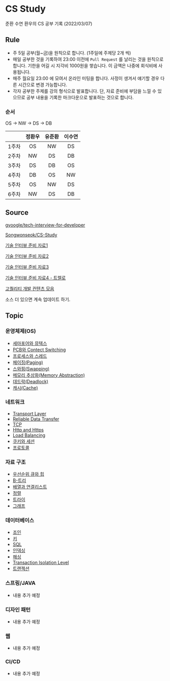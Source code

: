 # CS Study

준환 수연 환우의 CS 공부 기록 (2022/03/07)

## Rule

- 주 5일 공부(월~금)을 원칙으로 합니다. (1주일에 주제당 2개 씩)
- 매일 공부한 것을 기록하여 23:00 이전에 `Pull Request` 를 날리는 것을 원칙으로 합니다. 기한을 어길 시 지각비 1000원을 쌓습니다. 이 금액은 나중에 회식비에 사용됩니다.
- 매주 월요일 23:00 에 모여서 온라인 미팅을 합니다. 사정이 생겨서 얘기할 경우 다른 시간으로 변경 가능합니다.
- 각자 공부한 주제를 강의 형식으로 발표합니다. 단, 자료 준비에 부담을 느낄 수 있으므로 공부 내용을 기록한 마크다운으로 발표하는 것으로 합니다.

### 순서

OS -> NW -> DS -> DB

| &nbsp; | 정환우 | 유준환 | 이수연 |
| :----: | :----: | :----: | :----: |
| 1주차  |   OS   |   NW   |   DS   |
| 2주차  |   NW   |   DS   |   DB   |
| 3주차  |   DS   |   DB   |   OS   |
| 4주차  |   DB   |   OS   |   NW   |
| 5주차  |   OS   |   NW   |   DS   |
| 6주차  |   NW   |   DS   |   DB   |

## Source

[gyoogle/tech-interview-for-developer](https://github.com/gyoogle/tech-interview-for-developer)

[Songwonseok/CS-Study](https://github.com/Songwonseok/CS-Study)

[기술 인터뷰 준비 자료1](https://github.com/JaeYeopHan/Interview_Question_for_Beginner)

[기술 인터뷰 준비 자료2](https://github.com/WooVictory/Ready-For-Tech-Interview)

[기술 인터뷰 준비 자료3](https://github.com/devham76/tech-interview-study)

[기술 인터뷰 준비 자료4 - 트렐로](https://trello.com/b/BWtpfywH/신입-개발자-기술면접)

[고퀄리티 개발 컨텐츠 모음](https://github.com/Integerous/goQuality-dev-contents)

소스 더 있으면 계속 업데이트 하기.

## Topic

### 운영체제(OS)

- [세마포어와 뮤텍스](OS/Critical%20Region,Mutex%20and%20Semaphore.md)
- [PCB와 Contect Switching](OS/PCB%20and%20Context%20Switch.md)
- [프로세스와 스레드](OS/Process%20And%20Thread.md)
- [페이징(Paging)](OS/Paging.md)
- [스와핑(Swapping)](OS/Swapping.md)
- [메모리 추상화(Memory Abstraction)](OS/MemoryAbstraction.md)
- [데드락(Deadlock)](OS/Deadlock.md)
- [캐시(Cache)](OS/Cache.md)

### 네트워크

- [Transport Layer](network/Transport%20Layer.md)
- [Reliable Data Transfer](network/Reliable%20Data%20Transfer.md)
- [TCP](network/TCP.md)
- [Http and Https](network/HTTP&HTTPS.md)
- [Load Balancing](network/Load%20Balancing.md)
- [쿠키와 세션](network/cookie%26session.md)
- [프로토콜](network/Protocol.md)

### 자료 구조

- [우선순위 큐와 힙](DataStructure/PriorityQueue.md)
- [B-트리](DataStructure/B-Tree.md)
- [배열과 연결리스트](DataStructure/Array%20and%20LinkedList.md)
- [정렬](DataStructure/Sotring.md)
- [트라이](DataStructure/Trie.md)
- [그래프](DataStructure/Graph.md)

### 데이터베이스

- [조인](DB/join.md)
- [키](DB/key.md)
- [SQL](DB/sql.md)
- [인덱싱](DB/Indexing.md)
- [해싱](DB/Hashing.md)
- [Transaction Isolation Level](DB/Transaction%20Isolation%20Level.md)
- [트랜젝션](DB/Transaction.md)

### 스프링/JAVA

- 내용 추가 예정

### 디자인 패턴

- 내용 추가 예정

### 웹

- 내용 추가 예정

### CI/CD

- 내용 추가 예정
